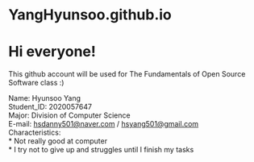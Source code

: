 # YangHyunsoo.github.io
Hi everyone!
=   
This github account will be used for The Fundamentals of Open Source Software class :)

Name: Hyunsoo Yang   
Student_ID: 2020057647   
Major: Division of Computer Science   
E-mail: hsdanny501@naver.com / hsyang501@gmail.com   
Characteristics:   
        * Not really good at computer   
        * I try not to give up and struggles until I finish my tasks
